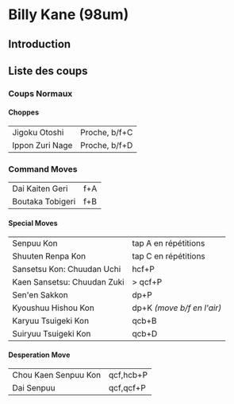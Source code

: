 # Billy Kane (98um)

## Introduction

## Liste des coups

### Coups Normaux

#### Choppes

|                 |               |
|-----------------|---------------|
| Jigoku Otoshi   | Proche, b/f+C |
| Ippon Zuri Nage | Proche, b/f+D |

### Command Moves

|                  |     |
|------------------|-----|
| Dai Kaiten Geri  | f+A |
| Boutaka Tobigeri | f+B |

#### Special Moves

|                             |                            |
|-----------------------------|----------------------------|
| Senpuu Kon                  | tap A en répétitions       |
| Shuuten Renpa Kon           | tap C en répétitions       |
| Sansetsu Kon: Chuudan Uchi  | hcf+P                      |
| Kaen Sansetsu: Chuudan Zuki | \> qcf+P                   |
| Sen'en Sakkon               | dp+P                       |
| Kyoushuu Hishou Kon         | dp+K *(move b/f en l'air)* |
| Karyuu Tsuigeki Kon         | qcb+B                      |
| Suiryuu Tsuigeki Kon        | qcb+D                      |

#### Desperation Move

|                      |           |
|----------------------|-----------|
| Chou Kaen Senpuu Kon | qcf,hcb+P |
| Dai Senpuu           | qcf,qcf+P |
